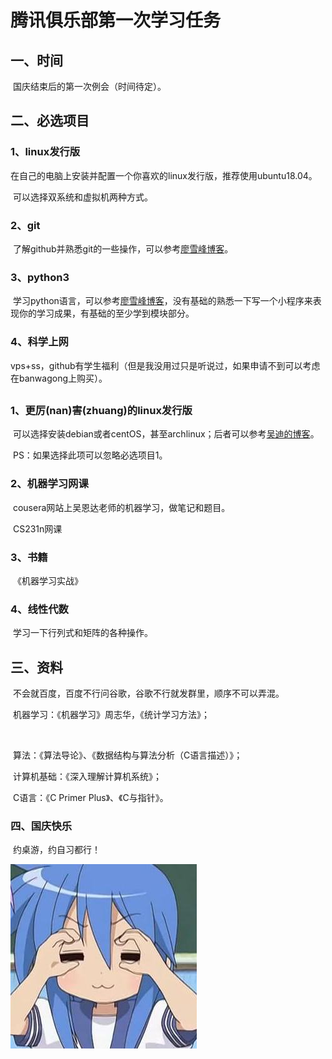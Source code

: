 # 腾讯俱乐部第一次学习任务

## 一、时间

​	国庆结束后的第一次例会（时间待定）。



## 二、必选项目

### 1、linux发行版

​	在自己的电脑上安装并配置一个你喜欢的linux发行版，推荐使用ubuntu18.04。

​	可以选择双系统和虚拟机两种方式。

### 2、git

​	了解github并熟悉git的一些操作，可以参考[廖雪峰博客](https://www.liaoxuefeng.com/wiki/0013739516305929606dd18361248578c67b8067c8c017b000/)。

### 3、python3

​	学习python语言，可以参考[廖雪峰博客](https://www.liaoxuefeng.com/wiki/0014316089557264a6b348958f449949df42a6d3a2e542c000)，没有基础的熟悉一下写一个小程序来表现你的学习成果，有基础的至少学到模块部分。

### 4、科学上网

​	vps+ss，github有学生福利（但是我没用过只是听说过，如果申请不到可以考虑在banwagong上购买）。

## 

### 1、更厉(nan)害(zhuang)的linux发行版

​	可以选择安装debian或者centOS，甚至archlinux；后者可以参考[吴迪的博客](https://www.viseator.com/2017/05/17/arch_install/)。

​	PS：如果选择此项可以忽略必选项目1。

### 2、机器学习网课

​	cousera网站上吴恩达老师的机器学习，做笔记和题目。

​	CS231n网课

### 3、书籍

​	《机器学习实战》

### 4、线性代数

​	学习一下行列式和矩阵的各种操作。



## 三、资料

​	不会就百度，百度不行问谷歌，谷歌不行就发群里，顺序不可以弄混。​	

​	机器学习：《机器学习》周志华，《统计学习方法》；

​	

​	算法：《算法导论》、《数据结构与算法分析（C语言描述）》；

​	计算机基础：《深入理解计算机系统》；

​	C语言：《C Primer Plus》、《C与指针》。



### 四、国庆快乐

​	约桌游，约自习都行！

![](../pic/5c71ea6d22ab6a4f4f393141011107ab.jpg)

​		
